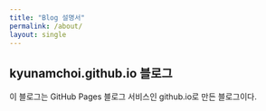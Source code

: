 ```yaml
---
title: "Blog 설명서"
permalink: /about/
layout: single
---
```


## kyunamchoi.github.io 블로그

이 블로그는 GitHub Pages 블로그 서비스인 github.io로 만든 블로그이다. 

